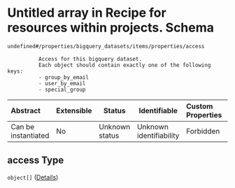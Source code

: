 # Untitled array in Recipe for resources within projects. Schema

```txt
undefined#/properties/bigquery_datasets/items/properties/access
```

              Access for this bigquery dataset.
              Each object should contain exactly one of the following keys:
              - group_by_email
              - user_by_email
              - special_group


| Abstract            | Extensible | Status         | Identifiable            | Custom Properties | Additional Properties | Access Restrictions | Defined In                                                              |
| :------------------ | ---------- | -------------- | ----------------------- | :---------------- | --------------------- | ------------------- | ----------------------------------------------------------------------- |
| Can be instantiated | No         | Unknown status | Unknown identifiability | Forbidden         | Allowed               | none                | [resources.schema.json\*](resources.schema.json "open original schema") |

## access Type

`object[]` ([Details](resources-properties-bigquery_datasets-items-properties-access-items.md))
